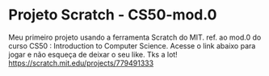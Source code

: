 # Projeto Scratch - CS50-mod.0
Meu primeiro projeto usando a ferramenta Scratch do MIT.  ref. ao mod.0 do curso CS50 : Introduction to Computer Science. 
Acesse o link abaixo para jogar e não esqueça de deixar o seu like. Tks a lot!
https://scratch.mit.edu/projects/779491333
